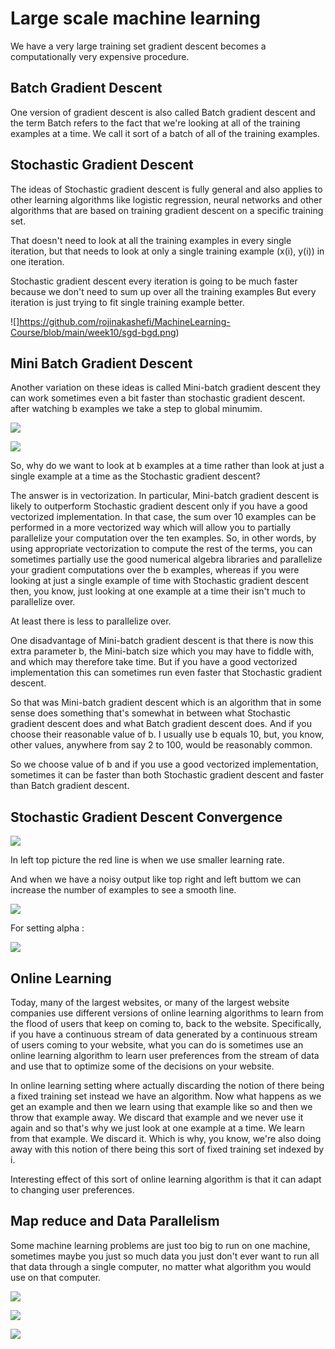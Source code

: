 # Large scale machine learning

We have a very large training set gradient descent becomes a computationally very expensive procedure.

## Batch Gradient Descent

One version of gradient descent is also called Batch gradient descent and the term Batch refers to the fact that we're looking at all of the training examples at a time. We call it sort of a batch of all of the training examples.

## Stochastic Gradient Descent

The ideas of Stochastic gradient descent is fully general and also applies to other learning algorithms like logistic regression, neural networks and other algorithms that are based on training gradient descent on a specific training set.

That doesn't need to look at all the training examples in every single iteration, but that needs to look at only a single training example (x(i), y(i)) in one iteration.

Stochastic gradient descent every iteration is going to be much faster because we don't need to sum up over all the training examples But every iteration is just trying to fit single training example better.

![]https://github.com/rojinakashefi/MachineLearning-Course/blob/main/week10/sgd-bgd.png)

## Mini Batch Gradient Descent

Another variation on these ideas is called Mini-batch gradient descent they can work sometimes even a bit faster than stochastic gradient descent. after watching b examples we take a step to global minumim.

![](https://github.com/rojinakashefi/MachineLearning-Course/blob/main/week10/mbgds.png)

![](https://github.com/rojinakashefi/MachineLearning-Course/blob/main/week10/mbgds-2.png)

So, why do we want to look at b examples at a time rather than look at just a single example at a time as the Stochastic gradient descent? 

The answer is in vectorization. In particular, Mini-batch gradient descent is likely to outperform Stochastic gradient descent only if you have a good vectorized implementation. In that case, the sum over 10 examples can be performed in a more vectorized way which will allow you to partially parallelize your computation over the ten examples. So, in other words, by using appropriate vectorization to compute the rest of the terms, you can sometimes partially use the good numerical algebra libraries and parallelize your gradient computations over the b examples, whereas if you were looking at just a single example of time with Stochastic gradient descent then, you know, just looking at one example at a time their isn't much to parallelize over. 

At least there is less to parallelize over. 

One disadvantage of Mini-batch gradient descent is that there is now this extra parameter b, the Mini-batch size which you may have to fiddle with, and which may therefore take time. But if you have a good vectorized implementation this can sometimes run even faster that Stochastic gradient descent. 

So that was Mini-batch gradient descent which is an algorithm that in some sense does something that's somewhat in between what Stochastic gradient descent does and what Batch gradient descent does. And if you choose their reasonable value of b. I usually use b equals 10, but, you know, other values, anywhere from say 2 to 100, would be reasonably common. 

So we choose value of b and if you use a good vectorized implementation, sometimes it can be faster than both Stochastic gradient descent and faster than Batch gradient descent.

## Stochastic Gradient Descent Convergence

![](https://github.com/rojinakashefi/MachineLearning-Course/blob/main/week10/convergence.png)

In left top picture the red line is when we use smaller learning rate.

And when we have a noisy output like top right and left buttom we  can increase the number of examples to see a smooth line.

![](https://github.com/rojinakashefi/MachineLearning-Course/blob/main/week10/pic1.png)

For setting alpha :

![](https://github.com/rojinakashefi/MachineLearning-Course/blob/main/week10/alpha.png)

## Online Learning

Today, many of the largest websites, or many of the largest website companies use different versions of online learning algorithms to learn from the flood of users that keep on coming to, back to the website. Specifically, if you have a continuous stream of data generated by a continuous stream of users coming to your website, what you can do is sometimes use an online learning algorithm to learn user preferences from the stream of data and use that to optimize some of the decisions on your website.

In online learning setting where actually discarding the notion of there being a fixed training set instead we have an algorithm. Now what happens as we get an example and then we learn using that example like so and then we throw that example away. We discard that example and we never use it again and so that's why we just look at one example at a time. We learn from that example. We discard it. Which is why, you know, we're also doing away with this notion of there being this sort of fixed training set indexed by i.

Interesting effect of this sort of online learning algorithm is that it can adapt to changing user preferences.

## Map reduce and Data Parallelism

Some machine learning problems are just too big to run on one machine, sometimes maybe you just so much data you just don't ever want to run all that data through a single computer, no matter what algorithm you would use on that computer.

![](https://github.com/rojinakashefi/MachineLearning-Course/blob/main/week10/mapreduce.png)

![](https://github.com/rojinakashefi/MachineLearning-Course/blob/main/week10/multi-com.png)

![](https://github.com/rojinakashefi/MachineLearning-Course/blob/main/week10/multi-core.png)
